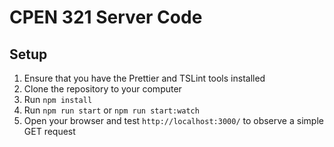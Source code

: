 # CPEN 321 Server Code

## Setup
1. Ensure that you have the Prettier and TSLint tools installed
2. Clone the repository to your computer
3. Run `npm install`
4. Run `npm run start` or `npm run start:watch`
5. Open your browser and test `http://localhost:3000/` to observe a simple GET request
